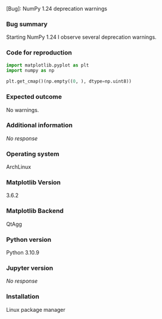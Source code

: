 [Bug]: NumPy 1.24 deprecation warnings

### Bug summary

Starting NumPy 1.24 I observe several deprecation warnings.

### Code for reproduction

```python
import matplotlib.pyplot as plt
import numpy as np

plt.get_cmap()(np.empty((0, ), dtype=np.uint8))
```

### Expected outcome

No warnings.

### Additional information

_No response_

### Operating system

ArchLinux

### Matplotlib Version

3.6.2

### Matplotlib Backend

QtAgg

### Python version

Python 3.10.9

### Jupyter version

_No response_

### Installation

Linux package manager